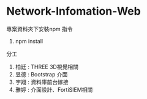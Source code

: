 # Network-Infomation-Web

專案資料夾下安裝npm 指令
1. npm install

分工
1. 柏廷 : THREE 3D視覺相關
2. 昱德 : Bootstrap 介面
3. 宇翔 : 資料庫前台嫁接
4. 雅婷 : 介面設計、FortiSIEM相關
